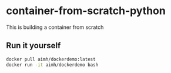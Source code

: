 # container-from-scratch-python
This is building a container from scratch

## Run it yourself

```bash
docker pull aimh/dockerdemo:latest
docker run -it aimh/dockerdemo bash 
```
